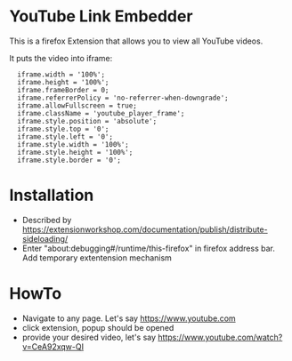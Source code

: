 # YouTube Link Embedder

This is a firefox Extension that allows you to view all YouTube videos.

It puts the video into iframe:

```
  iframe.width = '100%';
  iframe.height = '100%';
  iframe.frameBorder = 0;
  iframe.referrerPolicy = 'no-referrer-when-downgrade';
  iframe.allowFullscreen = true;
  iframe.className = 'youtube_player_frame';
  iframe.style.position = 'absolute';
  iframe.style.top = '0';
  iframe.style.left = '0';
  iframe.style.width = '100%';
  iframe.style.height = '100%';
  iframe.style.border = '0';
```

# Installation

 - Described by https://extensionworkshop.com/documentation/publish/distribute-sideloading/
 - Enter "about:debugging#/runtime/this-firefox" in firefox address bar. Add temporary extentension mechanism

# HowTo

 - Navigate to any page. Let's say https://www.youtube.com
 - click extension, popup should be opened
 - provide your desired video, let's say https://www.youtube.com/watch?v=CeA92xqw-QI
